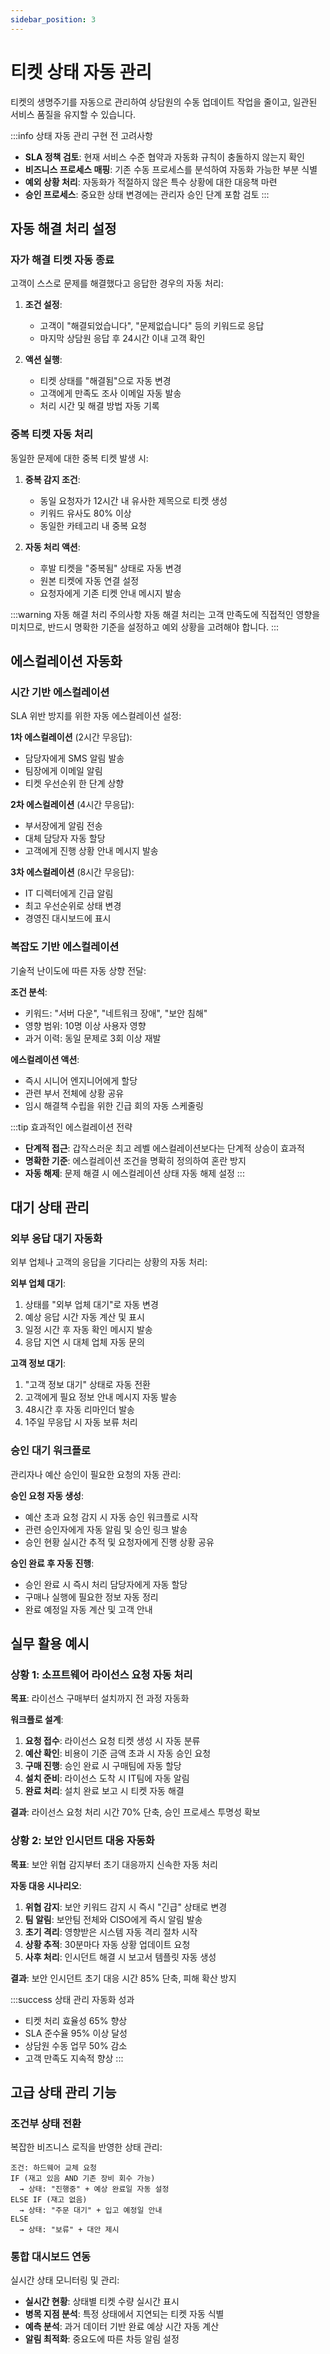 ```yaml
---
sidebar_position: 3
---
```


# 티켓 상태 자동 관리

티켓의 생명주기를 자동으로 관리하여 상담원의 수동 업데이트 작업을 줄이고, 일관된 서비스 품질을 유지할 수 있습니다.

:::info 상태 자동 관리 구현 전 고려사항
- **SLA 정책 검토**: 현재 서비스 수준 협약과 자동화 규칙이 충돌하지 않는지 확인
- **비즈니스 프로세스 매핑**: 기존 수동 프로세스를 분석하여 자동화 가능한 부분 식별
- **예외 상황 처리**: 자동화가 적절하지 않은 특수 상황에 대한 대응책 마련
- **승인 프로세스**: 중요한 상태 변경에는 관리자 승인 단계 포함 검토
:::

## 자동 해결 처리 설정

### 자가 해결 티켓 자동 종료
고객이 스스로 문제를 해결했다고 응답한 경우의 자동 처리:

1. **조건 설정**:
   - 고객이 "해결되었습니다", "문제없습니다" 등의 키워드로 응답
   - 마지막 상담원 응답 후 24시간 이내 고객 확인

2. **액션 실행**:
   - 티켓 상태를 "해결됨"으로 자동 변경
   - 고객에게 만족도 조사 이메일 자동 발송
   - 처리 시간 및 해결 방법 자동 기록

### 중복 티켓 자동 처리
동일한 문제에 대한 중복 티켓 발생 시:

1. **중복 감지 조건**:
   - 동일 요청자가 12시간 내 유사한 제목으로 티켓 생성
   - 키워드 유사도 80% 이상
   - 동일한 카테고리 내 중복 요청

2. **자동 처리 액션**:
   - 후발 티켓을 "중복됨" 상태로 자동 변경
   - 원본 티켓에 자동 연결 설정
   - 요청자에게 기존 티켓 안내 메시지 발송

:::warning 자동 해결 처리 주의사항
자동 해결 처리는 고객 만족도에 직접적인 영향을 미치므로, 반드시 명확한 기준을 설정하고 예외 상황을 고려해야 합니다.
:::

## 에스컬레이션 자동화

### 시간 기반 에스컬레이션
SLA 위반 방지를 위한 자동 에스컬레이션 설정:

**1차 에스컬레이션** (2시간 무응답):
- 담당자에게 SMS 알림 발송
- 팀장에게 이메일 알림
- 티켓 우선순위 한 단계 상향

**2차 에스컬레이션** (4시간 무응답):
- 부서장에게 알림 전송
- 대체 담당자 자동 할당
- 고객에게 진행 상황 안내 메시지 발송

**3차 에스컬레이션** (8시간 무응답):
- IT 디렉터에게 긴급 알림
- 최고 우선순위로 상태 변경
- 경영진 대시보드에 표시

### 복잡도 기반 에스컬레이션
기술적 난이도에 따른 자동 상향 전달:

**조건 분석**:
- 키워드: "서버 다운", "네트워크 장애", "보안 침해"
- 영향 범위: 10명 이상 사용자 영향
- 과거 이력: 동일 문제로 3회 이상 재발

**에스컬레이션 액션**:
- 즉시 시니어 엔지니어에게 할당
- 관련 부서 전체에 상황 공유
- 임시 해결책 수립을 위한 긴급 회의 자동 스케줄링

:::tip 효과적인 에스컬레이션 전략
- **단계적 접근**: 갑작스러운 최고 레벨 에스컬레이션보다는 단계적 상승이 효과적
- **명확한 기준**: 에스컬레이션 조건을 명확히 정의하여 혼란 방지
- **자동 해제**: 문제 해결 시 에스컬레이션 상태 자동 해제 설정
:::

## 대기 상태 관리

### 외부 응답 대기 자동화
외부 업체나 고객의 응답을 기다리는 상황의 자동 처리:

**외부 업체 대기**:
1. 상태를 "외부 업체 대기"로 자동 변경
2. 예상 응답 시간 자동 계산 및 표시
3. 일정 시간 후 자동 확인 메시지 발송
4. 응답 지연 시 대체 업체 자동 문의

**고객 정보 대기**:
1. "고객 정보 대기" 상태로 자동 전환
2. 고객에게 필요 정보 안내 메시지 자동 발송
3. 48시간 후 자동 리마인더 발송
4. 1주일 무응답 시 자동 보류 처리

### 승인 대기 워크플로
관리자나 예산 승인이 필요한 요청의 자동 관리:

**승인 요청 자동 생성**:
- 예산 초과 요청 감지 시 자동 승인 워크플로 시작
- 관련 승인자에게 자동 알림 및 승인 링크 발송
- 승인 현황 실시간 추적 및 요청자에게 진행 상황 공유

**승인 완료 후 자동 진행**:
- 승인 완료 시 즉시 처리 담당자에게 자동 할당
- 구매나 실행에 필요한 정보 자동 정리
- 완료 예정일 자동 계산 및 고객 안내

## 실무 활용 예시

### 상황 1: 소프트웨어 라이선스 요청 자동 처리
**목표**: 라이선스 구매부터 설치까지 전 과정 자동화

**워크플로 설계**:
1. **요청 접수**: 라이선스 요청 티켓 생성 시 자동 분류
2. **예산 확인**: 비용이 기준 금액 초과 시 자동 승인 요청
3. **구매 진행**: 승인 완료 시 구매팀에 자동 할당
4. **설치 준비**: 라이선스 도착 시 IT팀에 자동 알림
5. **완료 처리**: 설치 완료 보고 시 티켓 자동 해결

**결과**: 라이선스 요청 처리 시간 70% 단축, 승인 프로세스 투명성 확보

### 상황 2: 보안 인시던트 대응 자동화
**목표**: 보안 위협 감지부터 초기 대응까지 신속한 자동 처리

**자동 대응 시나리오**:
1. **위협 감지**: 보안 키워드 감지 시 즉시 "긴급" 상태로 변경
2. **팀 알림**: 보안팀 전체와 CISO에게 즉시 알림 발송
3. **초기 격리**: 영향받은 시스템 자동 격리 절차 시작
4. **상황 추적**: 30분마다 자동 상황 업데이트 요청
5. **사후 처리**: 인시던트 해결 시 보고서 템플릿 자동 생성

**결과**: 보안 인시던트 초기 대응 시간 85% 단축, 피해 확산 방지

:::success 상태 관리 자동화 성과
- 티켓 처리 효율성 65% 향상
- SLA 준수율 95% 이상 달성
- 상담원 수동 업무 50% 감소
- 고객 만족도 지속적 향상
:::

## 고급 상태 관리 기능

### 조건부 상태 전환
복잡한 비즈니스 로직을 반영한 상태 관리:

```
조건: 하드웨어 교체 요청
IF (재고 있음 AND 기존 장비 회수 가능)
  → 상태: "진행중" + 예상 완료일 자동 설정
ELSE IF (재고 없음)
  → 상태: "주문 대기" + 입고 예정일 안내
ELSE
  → 상태: "보류" + 대안 제시
```

### 통합 대시보드 연동
실시간 상태 모니터링 및 관리:

- **실시간 현황**: 상태별 티켓 수량 실시간 표시
- **병목 지점 분석**: 특정 상태에서 지연되는 티켓 자동 식별
- **예측 분석**: 과거 데이터 기반 완료 예상 시간 자동 계산
- **알림 최적화**: 중요도에 따른 차등 알림 설정
